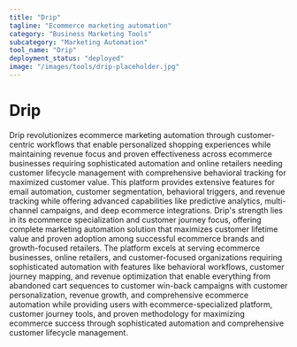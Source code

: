 ```yaml
---
title: "Drip"
tagline: "Ecommerce marketing automation"
category: "Business Marketing Tools"
subcategory: "Marketing Automation"
tool_name: "Drip"
deployment_status: "deployed"
image: "/images/tools/drip-placeholder.jpg"
---
```


# Drip

Drip revolutionizes ecommerce marketing automation through customer-centric workflows that enable personalized shopping experiences while maintaining revenue focus and proven effectiveness across ecommerce businesses requiring sophisticated automation and online retailers needing customer lifecycle management with comprehensive behavioral tracking for maximized customer value. This platform provides extensive features for email automation, customer segmentation, behavioral triggers, and revenue tracking while offering advanced capabilities like predictive analytics, multi-channel campaigns, and deep ecommerce integrations. Drip's strength lies in its ecommerce specialization and customer journey focus, offering complete marketing automation solution that maximizes customer lifetime value and proven adoption among successful ecommerce brands and growth-focused retailers. The platform excels at serving ecommerce businesses, online retailers, and customer-focused organizations requiring sophisticated automation with features like behavioral workflows, customer journey mapping, and revenue optimization that enable everything from abandoned cart sequences to customer win-back campaigns with customer personalization, revenue growth, and comprehensive ecommerce automation while providing users with ecommerce-specialized platform, customer journey tools, and proven methodology for maximizing ecommerce success through sophisticated automation and comprehensive customer lifecycle management.